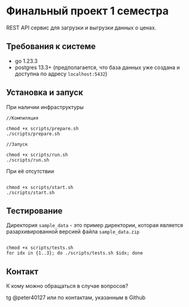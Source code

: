 # Финальный проект 1 семестра

REST API сервис для загрузки и выгрузки данных о ценах.

## Требования к системе

- go 1.23.3
- postgres 13.3+ (предполагается, что база данных уже создана и доступна по адресу `localhost:5432`)

## Установка и запуск

При наличии инфраструктуры
```
//Компиляция

chmod +x scripts/prepare.sh
./scripts/prepare.sh

//Запуск

chmod +x scripts/run.sh
./scripts/run.sh
```

При её отсутствии

```

chmod +x scripts/start.sh
./scripts/start.sh

```


## Тестирование

Директория `sample_data` - это пример директории, которая является разархивированной версией файла `sample_data.zip`

```

chmod +x scripts/tests.sh
for idx in {1..3}; do ./scripts/tests.sh $idx; done

```

## Контакт

К кому можно обращаться в случае вопросов?

tg @peter40127 или по контактам, указанным в Github